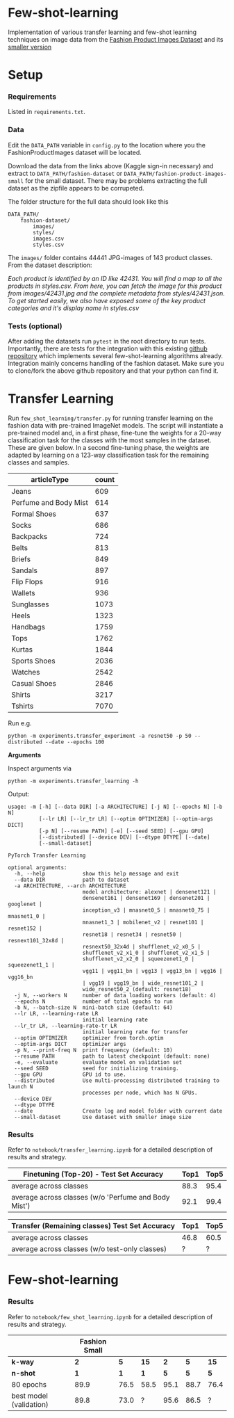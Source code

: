 # Few-shot-learning
Implementation of various transfer learning and few-shot learning techniques on image data from
the [Fashion Product Images Dataset](https://www.kaggle.com/paramaggarwal/fashion-product-images-dataset/version/1) and its [smaller version](https://www.kaggle.com/paramaggarwal/fashion-product-images-small)

# Setup
### Requirements

Listed in `requirements.txt`.


### Data

Edit the `DATA_PATH` variable in `config.py` to the location where
you the FashionProductImages dataset will be located.

Download the data from the links above (Kaggle sign-in necessary) and extract to `DATA_PATH/fashion-dataset` or `DATA_PATH/fashion-product-images-small` for the small dataset. There may be problems extracting the full dataset as the zipfile appears to be corrupeted.

The folder structure for the full data should look like this
```
DATA_PATH/
    fashion-dataset/
        images/
        styles/
        images.csv
        styles.csv
```

The `images/` folder contains 44441 JPG-images of 143 product classes. From the dataset description:

_Each product is identified by an ID like 42431. You will find a map to all the products in styles.csv. From here, you can fetch the image for this product from images/42431.jpg and the complete metadata from styles/42431.json. To get started easily, we also have exposed some of the key product categories and it's display name in styles.csv_


### Tests (optional)

After adding the datasets run `pytest` in the root directory to run tests. Importantly, there are tests for the integration with this existing [github repository](https://github.com/oscarknagg/few-shot) which implements several few-shot-learning algorithms already. Integration mainly concerns handling of the fashion dataset. Make sure you to clone/fork the above github repository and that your python can find it.


# Transfer Learning

Run `few_shot_learning/transfer.py` for running transfer learning on the fashion data with pre-trained ImageNet models.
The script will instantiate a pre-trained model and, in a first phase, fine-tune the weights for a 20-way classification task for the classes with the most samples in the dataset. These are given below. In a second fine-tuning phase, the weights are adapted by learning on a 123-way classification task for the remaining classes and samples.

| articleType           | count  |
|-----------------------|--------|
| Jeans                 | 609    |
| Perfume and Body Mist | 614    |
| Formal Shoes          | 637    |
| Socks                 | 686    |
| Backpacks             | 724    |
| Belts                 | 813    |
| Briefs                | 849    |
| Sandals               | 897    |
| Flip Flops            | 916    |
| Wallets               | 936    |
| Sunglasses            | 1073   |
| Heels                 | 1323   |
| Handbags              | 1759   |
| Tops                  | 1762   |
| Kurtas                | 1844   |
| Sports Shoes          | 2036   |
| Watches               | 2542   |
| Casual Shoes          | 2846   |
| Shirts                | 3217   |
| Tshirts               | 7070   |

Run e.g.

```
python -m experiments.transfer_experiment -a resnet50 -p 50 --distributed --date --epochs 100
```


**Arguments**

Inspect arguments via

```
python -m experiments.transfer_learning -h
```

Output:

```
usage: -m [-h] [--data DIR] [-a ARCHITECTURE] [-j N] [--epochs N] [-b N]
          [--lr LR] [--lr_tr LR] [--optim OPTIMIZER] [--optim-args DICT]
          [-p N] [--resume PATH] [-e] [--seed SEED] [--gpu GPU]
          [--distributed] [--device DEV] [--dtype DTYPE] [--date]
          [--small-dataset]

PyTorch Transfer Learning

optional arguments:
  -h, --help            show this help message and exit
  --data DIR            path to dataset
  -a ARCHITECTURE, --arch ARCHITECTURE
                        model architecture: alexnet | densenet121 |
                        densenet161 | densenet169 | densenet201 | googlenet |
                        inception_v3 | mnasnet0_5 | mnasnet0_75 | mnasnet1_0 |
                        mnasnet1_3 | mobilenet_v2 | resnet101 | resnet152 |
                        resnet18 | resnet34 | resnet50 | resnext101_32x8d |
                        resnext50_32x4d | shufflenet_v2_x0_5 |
                        shufflenet_v2_x1_0 | shufflenet_v2_x1_5 |
                        shufflenet_v2_x2_0 | squeezenet1_0 | squeezenet1_1 |
                        vgg11 | vgg11_bn | vgg13 | vgg13_bn | vgg16 | vgg16_bn
                        | vgg19 | vgg19_bn | wide_resnet101_2 |
                        wide_resnet50_2 (default: resnet18)
  -j N, --workers N     number of data loading workers (default: 4)
  --epochs N            number of total epochs to run
  -b N, --batch-size N  mini-batch size (default: 64)
  --lr LR, --learning-rate LR
                        initial learning rate
  --lr_tr LR, --learning-rate-tr LR
                        initial learning rate for transfer
  --optim OPTIMIZER     optimizer from torch.optim
  --optim-args DICT     optimizer args
  -p N, --print-freq N  print frequency (default: 10)
  --resume PATH         path to latest checkpoint (default: none)
  -e, --evaluate        evaluate model on validation set
  --seed SEED           seed for initializing training.
  --gpu GPU             GPU id to use.
  --distributed         Use multi-processing distributed training to launch N
                        processes per node, which has N GPUs.
  --device DEV
  --dtype DTYPE
  --date                Create log and model folder with current date
  --small-dataset       Use dataset with smaller image size
```



### Results

Refer to `notebook/transfer_learning.ipynb` for a detailed description of results and strategy.

| Finetuning (Top-20) - Test Set Accuracy |       Top1    | Top5 |
|-------------------------------------------------------|------|-----|
| average across classes                                | 88.3 | 95.4|
| average across classes (w/o 'Perfume and Body Mist')  | 92.1 | 99.4|


| Transfer (Remaining classes) Test Set Accuracy |       Top1    | Top5 |
|-------------------------------------------------------|------|-----|
| average across classes                                | 46.8 | 60.5|
| average across classes (w/o test-only classes)        | ?    | ?   |


# Few-shot-learning

### Results

Refer to `notebook/few_shot_learning.ipynb` for a detailed description of results and strategy.

|                           | Fashion Small |     |      |      |     |      |
|---------------------------|---------------|-----|------|------|-----|------|
| **k-way**                 | **2**         |**5**|**15**|**2** |**5**|**15**|
| **n-shot**                | **1**         |**1**|**1** |**5** |**5**|**5** |
| 80 epochs                 | 89.9          |76.5 |58.5  |95.1  |88.7 |76.4  |
| best model (validation)   | 89.8          |73.0 |?     |95.6  |86.5 |?     |
